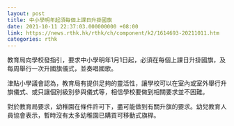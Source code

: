 ```yaml
---
layout: post
title: 中小學明年起須每個上課日升掛國旗
date: 2021-10-11 22:37:03.000000000 +08:00
link: https://news.rthk.hk/rthk/ch/component/k2/1614693-20211011.htm
categories: rthk
---
```


教育局向學校發指引，要求中小學明年1月1日起，必須在每個上課日升掛國旗，及每周舉行一次升國旗儀式，並奏唱國歌。

津貼小學議會認為，教育局有提供足夠的靈活性，讓學校可以在室內或室外舉行升旗儀式、或只讓個別級別參與儀式等，相信學校要做到相關要求並不困難。

對於教育局要求，幼稚園在條件許可下，盡可能做到有關升旗的要求。幼兒教育人員協會表示，暫時沒有太多幼稚園已購買可移動式旗桿。
